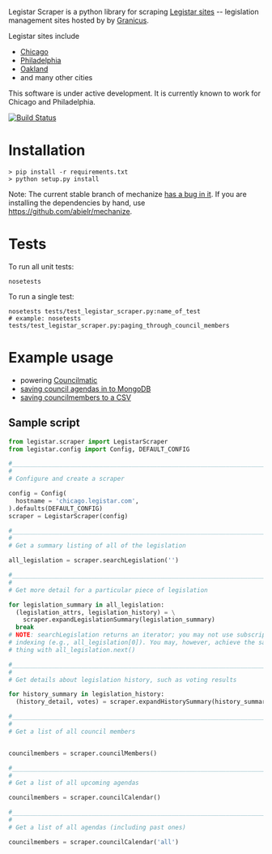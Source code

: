 Legistar Scraper is a python library for scraping [Legistar sites](http://www.granicus.com/Legistar/Product-Overview.aspx) 
-- legislation management sites hosted by by [Granicus](http://www.granicus.com/Streaming-Media-Government.aspx).

Legistar sites include 
- [Chicago](http://chicago.legistar.com)
- [Philadelphia](http://phila.legistar.com)
- [Oakland](http://oakland.legistar.com/legislation.aspx)
- and many other cities

This software is under active development. It is currently known to work for Chicago and Philadelphia.

[![Build Status](https://travis-ci.org/fgregg/legistar-scrape.png?branch=master)](https://travis-ci.org/fgregg/legistar-scrape)
# Installation

```console
> pip install -r requirements.txt
> python setup.py install 
```

Note: The current stable branch of mechanize [has a bug in it](https://github.com/jjlee/mechanize/pull/58). If
you are installing the dependencies by hand, use https://github.com/abielr/mechanize.

# Tests

To run all unit tests:

``` console
nosetests
```

To run a single test:

``` console
nosetests tests/test_legistar_scraper.py:name_of_test
# example: nosetests tests/test_legistar_scraper.py:paging_through_council_members
```

# Example usage

* powering [Councilmatic](https://github.com/codeforamerica/councilmatic/blob/master/councilmatic/phillyleg/management/scraper_wrappers/sources/hosted_legistar_scraper.py)
* [saving council agendas in to MongoDB](https://github.com/opengovernment/legistar-scrape)
* [saving councilmembers to a CSV](https://github.com/datamade/legistar-people)

## Sample script

```python
from legistar.scraper import LegistarScraper
from legistar.config import Config, DEFAULT_CONFIG

#__________________________________________________________________________
#
# Configure and create a scraper

config = Config(
  hostname = 'chicago.legistar.com',
).defaults(DEFAULT_CONFIG)
scraper = LegistarScraper(config)

#__________________________________________________________________________
#
# Get a summary listing of all of the legislation

all_legislation = scraper.searchLegislation('')

#__________________________________________________________________________
#
# Get more detail for a particular piece of legislation

for legislation_summary in all_legislation:
  (legislation_attrs, legislation_history) = \
    scraper.expandLegislationSummary(legislation_summary)
  break
# NOTE: searchLegislation returns an iterator; you may not use subscript
# indexing (e.g., all_legislation[0]). You may, however, achieve the same
# thing with all_legislation.next()

#__________________________________________________________________________
#
# Get details about legislation history, such as voting results

for history_summary in legislation_history:
  (history_detail, votes) = scraper.expandHistorySummary(history_summary)

#__________________________________________________________________________
#
# Get a list of all council members


councilmembers = scraper.councilMembers()

#__________________________________________________________________________
#
# Get a list of all upcoming agendas

councilmembers = scraper.councilCalendar()

#__________________________________________________________________________
#
# Get a list of all agendas (including past ones)

councilmembers = scraper.councilCalendar('all')

```